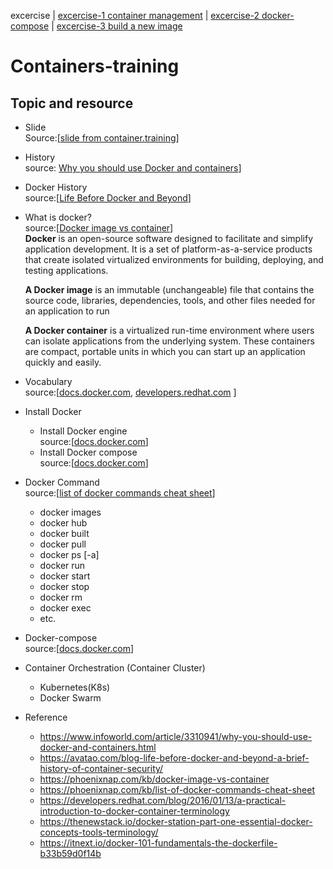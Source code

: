 excercise | [excercise-1 container management](./excercise-1.md) | [excercise-2 docker-compose](./excercise-2.md) | [excercise-3 build a new image](./excercise-3.md) <br>
# Containers-training



## Topic and resource
* Slide
<br>Source:[[slide from container.training](https://qconsf2017intro.container.training/)]

* History  
  source: [Why you should use Docker and containers](https://www.infoworld.com/article/3310941/why-you-should-use-docker-and-containers.html)]
* Docker History  
source:[[Life Before Docker and Beyond](https://avatao.com/blog-life-before-docker-and-beyond-a-brief-history-of-container-security/)]
* What is docker?  
  source:[[Docker image vs container](https://phoenixnap.com/kb/docker-image-vs-container)]<br/>
   <b>Docker</b> is an open-source software designed to facilitate and simplify application development. It is a set of platform-as-a-service products that create isolated virtualized environments for building, deploying, and testing applications.

   <b>A Docker image</b> is an immutable (unchangeable) file that contains the source code, libraries, dependencies, tools, and other files needed for an application to run
   
   <b>A Docker container</b> is a virtualized run-time environment where users can isolate applications from the underlying system. These containers are compact, portable units in which you can start up an application quickly and easily.
 * Vocabulary  
   source:[[docs.docker.com](https://docs.docker.com/glossary/),
   [developers.redhat.com](https://developers.redhat.com/blog/2016/01/13/a-practical-introduction-to-docker-container-terminology)
   ]
 * Install Docker
   * Install Docker engine  
     source:[[docs.docker.com](https://docs.docker.com/engine/install/)]
   * Install Docker compose  
     source:[[docs.docker.com](https://docs.docker.com/compose/install/)]
 * Docker Command  
  source:[[list of docker commands cheat sheet](https://phoenixnap.com/kb/list-of-docker-commands-cheat-sheet)]   
   * docker images 
   * docker hub
   * docker built
   * docker pull
   * docker ps [-a]
   * docker run
   * docker start
   * docker stop
   * docker rm 
   * docker exec
   * etc.

 * Docker-compose  
   source:[[docs.docker.com](https://docs.docker.com/compose/)]

 * Container Orchestration (Container Cluster)
   * Kubernetes(K8s)
   * Docker Swarm
   
 * Reference
   * https://www.infoworld.com/article/3310941/why-you-should-use-docker-and-containers.html
   * https://avatao.com/blog-life-before-docker-and-beyond-a-brief-history-of-container-security/
   * https://phoenixnap.com/kb/docker-image-vs-container
   * https://phoenixnap.com/kb/list-of-docker-commands-cheat-sheet
   * https://developers.redhat.com/blog/2016/01/13/a-practical-introduction-to-docker-container-terminology
   * https://thenewstack.io/docker-station-part-one-essential-docker-concepts-tools-terminology/
   * https://itnext.io/docker-101-fundamentals-the-dockerfile-b33b59d0f14b

